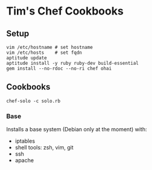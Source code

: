 # Tim's Chef Cookbooks

## Setup

```
vim /etc/hostname # set hostname
vim /etc/hosts    # set fqdn
aptitude update
aptitude install -y ruby ruby-dev build-essential
gem install --no-rdoc --no-ri chef ohai
```

## Cookbooks

```
chef-solo -c solo.rb
```

### Base

Installs a base system (Debian only at the moment) with:

* iptables
* shell tools: zsh, vim, git
* ssh
* apache
